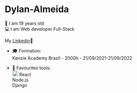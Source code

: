 # Dylan-Almeida
:man: I am 19 years old<br>
:computer: I am Web developer Full-Stack<br>


My <a href="https://www.linkedin.com/in/dylan-almeida/">Linkedin</a>:link:

 - :mortar_board: Formation:<br>
   Kenzie Academy Brazil - 2000h - 21/09/2021-21/09/2022

 - 🔧 Favourites tools:<br>
    <img src="https://camo.githubusercontent.com/1642c5f39b7f167c07f8eae813d365681abb121bd264d310cfa5ac6b1c438691/68747470733a2f2f692e6962622e636f2f3452484d6d4c512f72656163742e706e67" width="18" alt="react icon"> React<br>
    Node.js<br>
    Django<br>

